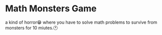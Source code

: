 # Math Monsters Game
a kind of horror😁 where you have to solve math problems to survive from monsters for 10 miutes.🕐
